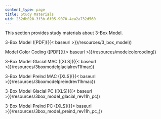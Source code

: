 ```yaml
---
content_type: page
title: Study Materials
uid: 252db028-3f3b-6f05-9070-4ea2a732d560
---
```


This section provides study materials about 3-Box Model.

3-Box Model ([PDF]({{< baseurl >}}/resources/3_box_model))

Model Color Coding ([PDF]({{< baseurl >}}/resources/modelcolorcoding))

3-Box Model Glacial MAC ([XLS]({{< baseurl >}}/resources/3boxmodelglacialrev11fmac))

3-Box Model Prelnd MAC ([XLS]({{< baseurl >}}/resources/3boxmodelpreindrev11hmac))

3-Box Model Glacial PC ([XLS]({{< baseurl >}}/resources/3box_model_glacial_rev11h_pc))

3-Box Model Prelnd PC ([XLS]({{< baseurl >}}/resources/3box_model_preind_rev11h_pc_))